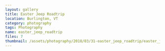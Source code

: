 ```yaml
---
layout: gallery
title: Easter Jeep Roadtrip
location: Burlington, VT
category: photography
tags: Photography
name: easter_jeep_roadtrip
files: 7
thumbnail: /assets/photography/2018/03/31-easter_jeep_roadtrip/easter_jeep_roadtrip-7.jpg
---
```


